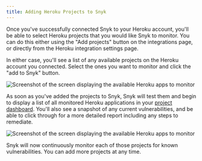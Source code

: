 ```yaml
---
title: Adding Heroku Projects to Snyk
---
```

Once you've successfully connected Snyk to your Heroku account, you'll be able to select Heroku projects that you would like Snyk to monitor. You can do this either using the "Add projects" button on the integrations page, or directly from the Heroku integration settings page.

In either case, you'll see a list of any available projects on the Heroku account you connected. Select the ones you want to monitor and click the "add to Snyk" button.

![Screenshot of the screen displaying the available Heroku apps to monitor](https://res.cloudinary.com/snyk/image/upload/w_auto,c_scale,q_auto/v1493170639/serverless-docs/heroku-apps-to-test.png)

As soon as you've added the projects to Snyk, Snyk will test them and begin to display a list of all monitored Heroku applications in your [project dashboard](https://app.snyk.io/projects). You'll also see a snapshot of any current vulnerabilities, and be able to click through for a more detailed report including any steps to remediate.

![Screenshot of the screen displaying the available Heroku apps to monitor](https://res.cloudinary.com/snyk/image/upload/w_auto,c_scale,q_auto/v1493171440/serverless-docs/heroku-projects.png)

Snyk will now continuously monitor each of those projects for known vulnerabilities. You can add more projects at any time.
